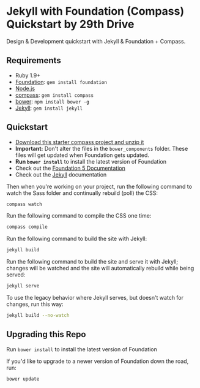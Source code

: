 # Jekyll with Foundation (Compass) Quickstart by 29th Drive

Design & Development quickstart with Jekyll & Foundation + Compass.

## Requirements

  * Ruby 1.9+
  * [Foundation](http://foundation.zurb.com): `gem install foundation`
  * [Node.js](http://nodejs.org)
  * [compass](http://compass-style.org/): `gem install compass`
  * [bower](http://bower.io): `npm install bower -g`
  * [Jekyll](http://jekyllrb.com/): `gem install jekyll`

## Quickstart

  * [Download this starter compass project and unzip it](https://github.com/29thdrive/29th-drive-quickstart/archive/master.zip)
  * __Important:__ Don't alter the files in the `bower_components` folder. These files will get updated when Foundation gets updated.
  * __Run `bower install`__ to install the latest version of Foundation
  * Check out the [Foundation 5 Documentation](http://foundation.zurb.com/docs/)
  * Check out the [Jekyll](http://jekyllrb.com/docs/home/) documentation

Then when you're working on your project, run the following command to watch the Sass folder and continually rebuild (poll) the CSS:

```bash
compass watch
```

Run the following command to compile the CSS one time:

```bash
compass compile
```

Run the following command to build the site with Jekyll:

```bash
jekyll build
```

Run the following command to build the site and serve it with Jekyll; changes will be watched and the site will automatically rebuild while being served:

```bash
jekyll serve
```

To use the legacy behavior where Jekyll serves, but doesn't watch for changes, run this way:

```bash
jekyll build --no-watch
```

## Upgrading this Repo

Run `bower install` to install the latest version of Foundation

If you'd like to upgrade to a newer version of Foundation down the road, run:

```bash
bower update
```
